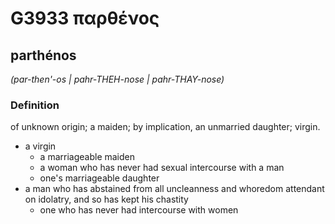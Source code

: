 # G3933 παρθένος

## parthénos

_(par-then'-os | pahr-THEH-nose | pahr-THAY-nose)_

### Definition

of unknown origin; a maiden; by implication, an unmarried daughter; virgin.

- a virgin
  - a marriageable maiden
  - a woman who has never had sexual intercourse with a man
  - one's marriageable daughter
- a man who has abstained from all uncleanness and whoredom attendant on idolatry, and so has kept his chastity
  - one who has never had intercourse with women

